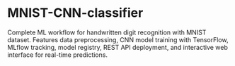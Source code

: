 # MNIST-CNN-classifier
Complete ML workflow for handwritten digit recognition with MNIST dataset. Features data preprocessing, CNN model training with TensorFlow, MLflow tracking, model registry, REST API deployment, and interactive web interface for real-time predictions.
